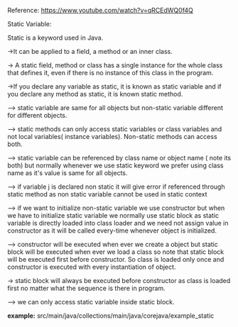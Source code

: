 Reference: https://www.youtube.com/watch?v=qRCEdWQ0f4Q

Static Variable:

Static is a keyword used in Java.

->It can be applied to a field, a method or an inner class.

-> A static field, method or class has a single instance for the whole class that defines it, even if there is no instance of this class in the program.

->If you declare any variable as static, it is known as static variable and if you declare any method as static, it is known static method.

--> static variable are same for all objects but non-static variable different for different objects.

--> static methods can only access static variables or class variables and not local variables( instance variables). Non-static methods can access both.


--> static variable can be referenced by class name or object name ( note its both) but normally whenever we use static keyword we prefer using class name as it's value is same for all objects.

--> if variable j is declared  non static it will give error if referenced through static method as non static variable cannot be used in static context

--> if we want to initialize non-static variable we use constructor but when we have to initialize static variable we normally use static block as static variable is directly loaded into class loader and we need not assign value in constructor as it will be called every-time whenever object is initialized.

--> constructor will be executed when ever we create a object but static block  will be executed when ever we load a class so note that static block will be executed first before constructor.
So class is loaded only once and constructor is executed with every instantiation of object.

-> static block will always be executed before constructor as class is loaded first no matter what the sequence is there in program.

--> we can only access static variable inside static block.

**example:**
 src/main/java/collections/main/java/corejava/example_static
